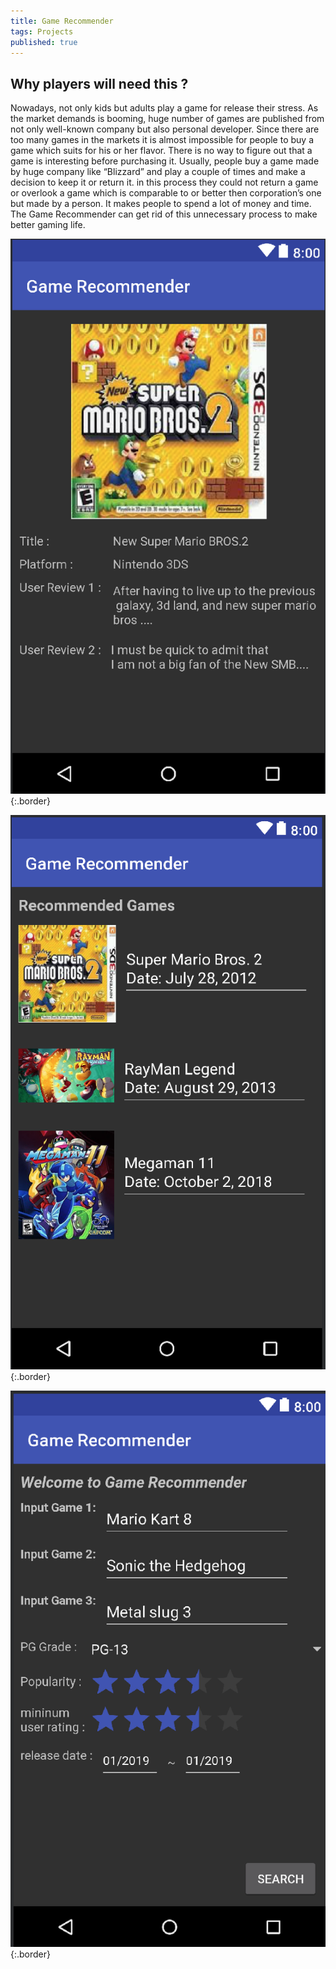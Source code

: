 ```yaml
---
title: Game Recommender
tags: Projects
published: true
---
```

<h2>
  Why players will need this ?
</h2>
Nowadays, not only kids but adults play a game for release their stress. As the market demands is booming, huge number of games are published from not only well-known company but also personal developer. Since there are too many games in the markets it is almost impossible for people to buy a game which suits for his or her flavor. There is no way to figure out that a game is interesting before purchasing it. Usually, people buy a game made by huge company like “Blizzard” and play a couple of times and make a decision to keep it or return it. in this process they could not return a game or overlook a game which is comparable to or better then corporation’s one but made by a person. It makes people to spend a lot of money and time. The Game Recommender can get rid of this unnecessary process to make better gaming life.

![Image](https://raw.githubusercontent.com/youngtakcho/recommender/master/a.png){:.border}

![Image](https://raw.githubusercontent.com/youngtakcho/recommender/master/b.png){:.border}

![Image](https://raw.githubusercontent.com/youngtakcho/recommender/master/c.png){:.border}

<!--more-->
